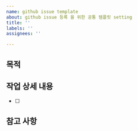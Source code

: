 ```yaml
---
name: github issue template
about: github issue 등록 을 위한 공통 템플릿 setting
title: ''
labels: ''
assignees: ''

---
```


## 목적
>
## 작업 상세 내용
- [ ]
## 참고 사항
